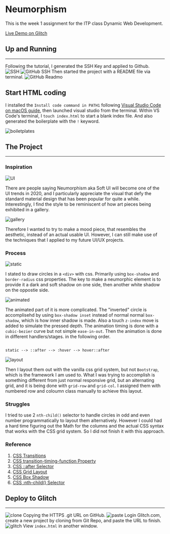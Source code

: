 # Neumorphism

This is the week 1 assignment for the ITP class Dynamic Web Development.

[Live Demo on Glitch](https://jasontsemf-neumorphism.glitch.me/)

## Up and Running

___

Following the tutorial, I generated the SSH Key and applied to Github.
![SSH](screenshots/screenshot-2.png)
![GitHub SSH](screenshots/screenshot-3.png)
Then started the project with a README file via terminal.
![GitHub Readmo](screenshots/screenshot-8.png)

## Start HTML coding

I installed the `Install code command in PATH1` following [Visual Studio Code on macOS guide](https://code.visualstudio.com/docs/setup/mac), then launched visual studio from the terminal. Within VS Code's terminal, I `touch index.html` to start a blank index file. And also generated the boilerplate with the `!` keyword.

![boiletplates](screenshots/screenshot-10.png)

## The Project

___

### Inspiration

![UI](https://miro.medium.com/max/1280/1*jfTIh_fkvofLqERYn5aS-Q.jpeg)

There are people saying Neumorphism aka Soft UI will become one of the UI trends in 2020, and I particularly appreciate the visual that defy the standard material design that has been popular for quite a while. Interestingly, I find the style to be reminiscent of how art pieces being exhibited in a gallery.

![gallery](https://ivc.lib.rochester.edu/wp-content/uploads/2016/05/space-1065750_960_720.png)

Therefore I wanted to try to make a mood piece, that resembles the aesthetic, instead of an actual usable UI. However, I can still make use of the techniques that I applied to my future UI/UX projects.

### Process

![static](screenshots/static.png)

I stated to draw circles in a `<div>` with css. Primarily using `box-shadow` and `border-radius` css properties. The key to make a neumorphic element is to provide it a dark and soft shadow on one side, then another white shadow on the oppostie side.

![animated](screenshots/animated.gif)

The animated part of it is more complicated. The "inverted" circle is accomplisehd by using `box-shadow inset` instead of normal normal `box-shadow`, which is how inner shadow is made. Also a touch `z-index` move is added to simulate the pressed depth. The animation timing is done with a `cubic-bezier` curve but not simple `ease-in-out`. Then the animation is done in different handlers/stages. in the following order.

```

static --> ::after --> :hover --> hover::after

```

![layout](screenshots/layout.png)

Then I layout them out with the vanilla css grid system, but not `Bootstrap`, which is the framework I am used to. What I was trying to accomplish is something different from just normal responsive grid, but an alternating grid, and it is being done with `grid-row` and `grid-col`. I assigned them with numbered row and coloumn class manually to achieve this layout.

### Struggles

I tried to use 2 `nth-child()` selector to handle circles in odd and even number programmatically to layout them alternatively. However I could had a hard time figuring out the Math for the columns and the actual CSS syntax that works with the CSS grid system. So I did not finish it with this approach.

### Reference

1. [CSS Transitions](https://www.w3schools.com/css/css3_transitions.asp)
2. [CSS transition-timing-function Property](https://www.w3schools.com/cssref/css3_pr_transition-timing-function.asp)
3. [CSS ::after Selector](https://www.w3schools.com/cssref/sel_after.asp)
4. [CSS Grid Layout](https://developer.mozilla.org/en-US/docs/Web/CSS/CSS_Grid_Layout)
5. [CSS Box Shadow](https://css-tricks.com/snippets/css/css-box-shadow/)
6. [CSS :nth-child() Selector](https://www.w3schools.com/cssref/sel_nth-child.asp)

## Deploy to Glitch

___

![clone](screenshots/clone.png)
Copying the HTTPS .git URL on GitHub.
![paste](screenshots/paste.png)
Login Glitch.com, create a new project by cloning from Git Repo, and paste the URL to finish.
![glitch](screenshots/glitch.png)
View `index.html` in another window.
